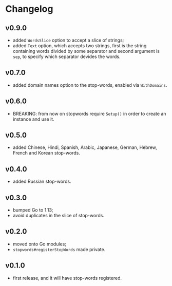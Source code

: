 # Changelog

## v0.9.0

- added `WordsSlice` option to accept a slice of strings;
- added `Text` option, which accepts two strings, first is the string containing words divided by some separator and second argument is `sep`, to specify which separator devides the words.

## v0.7.0

- added domain names option to the stop-words, enabled via `WithDomains`.

## v0.6.0

- BREAKING: from now on stopwords require `Setup()` in order to create an instance and use it.

## v0.5.0

- added Chinese, Hindi, Spanish, Arabic, Japanese, German, Hebrew, French and Korean stop-words.

## v0.4.0

- added Russian stop-words.

## v0.3.0

- bumped Go to 1.13;
- avoid duplicates in the slice of stop-words.

## v0.2.0

- moved onto Go modules;
- `stopwords#registerStopWords` made private.

## v0.1.0

- first release, and it will have stop-words registered.